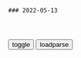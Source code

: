 ```tip
### 2022-05-13
```

<table id="tbc" style="white-space:pre-wrap">
</table>
<button onclick="toggleb()">toggle</button>
<button onclick="loadparse()">loadparse</button>
<br>
<!-- 🌸<br>🍅-　-🍑<hr>🍀 -->
<pre>
<textarea rows="30" cols="100" style="display: none" id="tar">

火冒三丈！拜登骂记者后道歉，或许与这2个因素有关_腾讯新闻
https://new.qq.com/omn/20220125/20220125A0BB9L00.html

<font size="1" style="color:#DCDCDC">2022-05-15</font>

李家c打断记者无理提问：他们被起诉是因为行为涉嫌违法而非言l,sh,法制,好看视频
https://haokan.baidu.com/v?pd=wisenatural&vid=5626387963287138858

<font size="1" style="color:#DCDCDC">2022-05-15</font>

古代“永动机”饮水鸟，不需外力就能一直摆动？看完佩服古人智慧
https://mbd.baidu.com/newspage/data/videolanding?nid=sv_18025399522883176571&sourceFrom=pc_feedlist

斯特林发动机

<font size="1" style="color:#DCDCDC">2022-05-15</font>

G7不承认乌克兰边界变更，梅德韦杰夫霸气回应“俄不在乎”
https://mbd.baidu.com/newspage/data/landingsuper?context=%7B%22nid%22%3A%22news_10095100537967096162%22%7D&n_type=-1&p_from=-1

<font size="1" style="color:#DCDCDC">2022-05-15</font>

被日本奉为神作，跪着来求版权，这才是真正的国货之光
https://mbd.baidu.com/newspage/data/videolanding?nid=sv_1283183137210725382&sourceFrom=pc_feedlist

<font size="1" style="color:#DCDCDC">2022-05-15</font>

不可思议的电路笔，画到哪里电就通到哪里，什么原理？
https://mbd.baidu.com/newspage/data/videolanding?nid=sv_7697121504378485566&sourceFrom=pc_feedlist

<font size="1" style="color:#DCDCDC">2022-05-15</font>

潜伏：戴笠恐怖气场太吓人，隔着屏幕，怎料竟都能冷得打啰嗦
https://mbd.baidu.com/newspage/data/videolanding?nid=sv_17921492955215126902&sourceFrom=pc_feedlist

蠢猪，日本人就要完蛋了，现在叛逃，死得比何行j，陈明c还要难看。

财富是dg的，切不可见利忘义。

有些人在上海发胜利财发过头了，我要严惩。

有几个病例弄得大家挺紧张的。

<font size="1" style="color:#DCDCDC">2022-05-15</font>

希姆莱，贝利亚，戴笠，讲孝武，浦晶，张学良，大大。

史密斯：事实证明男人，都是吃硬不吃软的生物！
https://mbd.baidu.com/newspage/data/videolanding?nid=sv_11831735744878137725&sourceFrom=pc_feedlist

<font size="1" style="color:#DCDCDC">2022-05-15</font>

超声波刀到底有多强？食物碰到就断，清洗都变得简单了！
https://mbd.baidu.com/newspage/data/videolanding?nid=sv_16607985077994819477&sourceFrom=rec

<font size="1" style="color:#DCDCDC">2022-05-15</font>

什么是莱顿弗罗斯特效应？将手劈向熔岩，难得一见的现象发生了
https://mbd.baidu.com/newspage/data/videolanding?nid=sv_3912214006449692312&sourceFrom=pc_feedlist

<font size="1" style="color:#DCDCDC">2022-05-15</font>

戴维灯是什么？为何火焰能在充满瓦斯的矿井中，安全的燃烧？
https://mbd.baidu.com/newspage/data/videolanding?nid=sv_8441860650774068446&sourceFrom=pc_feedlist

<font size="1" style="color:#DCDCDC">2022-05-15</font>

关龙逄_百度百科
https://baike.baidu.com/item/%E5%85%B3%E9%BE%99%E9%80%84?fromtitle=%E9%BE%99%E9%80%A2&fromid=9321329

桀说：
“我听你说，说得对我就改正，说得不对我就对你施加酷刑。”
关龙逄说：
“我看君头上悬着危石，脚下踏着春冰，头顶危石无不被石覆压，脚踏春冰无不下陷。”
桀笑道：
“你是说gj灭亡，我要同gj一起灭亡。你只知我要灭亡，却不知你就要灭亡吗？”

<font size="1" style="color:#DCDCDC">2022-05-13</font>

我说的vs女友听的_哔哩哔哩_bilibili
https://www.bilibili.com/video/BV1134y1R76U

<font size="1" style="color:#DCDCDC">2022-05-13</font>

这就是天津女友？_哔哩哔哩_bilibili
https://www.bilibili.com/video/BV1ML4y1F7hd

<font size="1" style="color:#DCDCDC">2022-05-13</font>

女生来姨妈有多不讲理_哔哩哔哩_bilibili
https://www.bilibili.com/video/BV1S64y1e75X

<font size="1" style="color:#DCDCDC">2022-05-13</font>

潜伏：吴敬中贡献了，全剧最好的一段戏
https://mbd.baidu.com/newspage/data/videolanding?nid=sv_12377889646828507730&sourceFrom=pc_feedlist

不会是失踪那么简单，也许总部在故意封锁消息。

<font size="1" style="color:#DCDCDC">2022-05-13</font>

富家小姐惨遭家人抛弃，只因她的眼睛里，长了虫子！
https://mbd.baidu.com/newspage/data/videolanding?nid=sv_11514522226166444115&sourceFrom=pc_feedlist

<font size="1" style="color:#DCDCDC">2022-05-13</font>

</textarea>
</pre>
<!-- 🍀<br>🍑-　-🍅<hr>🌸 -->

```note
```

<link
  rel="stylesheet"
  href="https://cdn.jsdelivr.net/npm/@fancyapps/ui/dist/fancybox.css"
/>
<script src="https://cdn.jsdelivr.net/npm/@fancyapps/ui@4.0/dist/fancybox.umd.js"></script>

<script type="text/javascript">

var __urlRegex = /(\b(https?|ftp|file):\/\/[-A-Z0-9+&@#\/%?=~_|!:,.;]*[-A-Z0-9+&@#\/%=~_|])/ig;
var __imgRegex = /\.(?:jpe?g|gif|png|webp)$/i;

loadparse();

function parseURL($string){

    var exp = __urlRegex;
    return $string.replace(exp,function(match){
            __imgRegex.lastIndex=0;
            if(__imgRegex.test(match)){
                return '<a data-fancybox="gallery" href="' + match.replace("/p=700", "")
                 + '"><img src="' + match.replace("/p=700", "/p=160x200")+'" width="64"></a>';
            }
            else{
                return '<a href="' + match + '" target="_blank">' + match + '</a>';
            }
        }
    );
}

function loadparse() {
  tbc.innerHTML = parseURL(tar.value);
}

function toggleb() {
  var x = document.getElementById("tar");
  if (x.style.display === "none") {
    x.style.display = "";
  } else {
    x.style.display = "none";
  }
}

</script>
